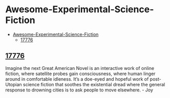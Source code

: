 # Awesome-Experimental-Science-Fiction

- [Awesome-Experimental-Science-Fiction](#awesome-experimental-science-fiction)
  - [17776](#17776)

## [17776](https://www.sbnation.com/a/17776-football)

Imagine the next Great American Novel is an interactive work of online fiction, where satellite probes gain consciousness, where human linger around in comfortable idleness. It’s a doe-eyed and hopeful work of post-Utopian science fiction that soothes the existential dread where the general response to drowning cities is to ask people to move elsewhere. - Joy
